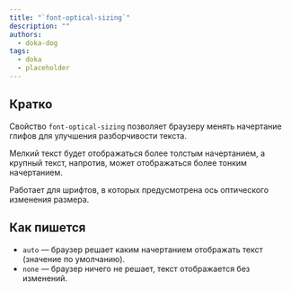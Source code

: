 ```yaml
---
title: "`font-optical-sizing`"
description: ""
authors:
  - doka-dog
tags:
  - doka
  - placeholder
---
```


## Кратко

Свойство `font-optical-sizing` позволяет браузеру менять начертание глифов для улучшения разборчивости текста.

Мелкий текст будет отображаться более толстым начертанием, а крупный текст, напротив, может отображаться более тонким начертанием.

Работает для шрифтов, в которых предусмотрена ось оптического изменения размера.

## Как пишется

- `auto` — браузер решает каким начертанием отображать текст (значение по умолчанию).
- `none` — браузер ничего не решает, текст отображается без изменений.
